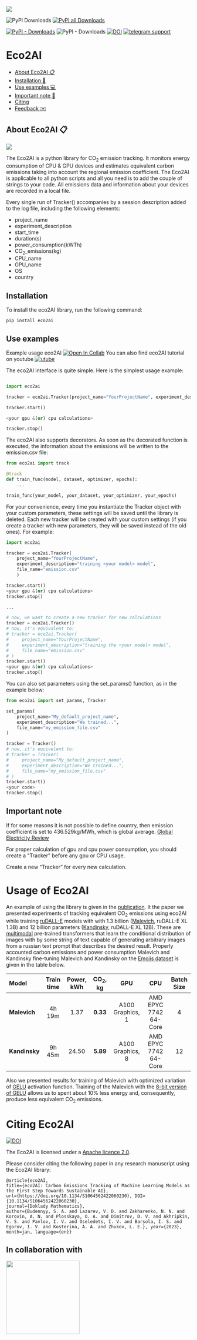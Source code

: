 <img src=https://github.com/sb-ai-lab/Eco2AI/blob/main/images/photo_2022-06-14_13-02-37.jpg />


![PyPI Downloads](https://img.shields.io/pypi/dm/eco2ai?color=brightgreen&label=PyPI%20downloads&logo=pypi&logoColor=yellow)
[![PyPI all Downloads](https://img.shields.io/badge/All%20PyPI%20downloads-look%20in%20Colab-brightgreen)](https://colab.research.google.com/drive/1UoSHPRUHbg5B1U2x8p_ACo21X9N6n1im?authuser=1)


[![PyPI - Downloads](https://img.shields.io/badge/%20PyPI%20-link%20for%20download-brightgreen)](https://pypi.org/project/eco2ai/)
![PyPI - Downloads](https://img.shields.io/pypi/v/eco2ai?color=bright-green&label=PyPI&logo=pypi&logoColor=yellow)
[![DOI](https://img.shields.io/badge/DOI-eco2AI%20article-brightgreen)](https://link.springer.com/article/10.1134/S1064562422060230)
[![telegram support](https://img.shields.io/twitter/url?label=eco2ai%20support&logo=telegram&style=social&url=https%3A%2F%2Ft.me%2F%2BjsaoAgioprQ4Zjk6)](https://t.me/eco2ai)

# Eco2AI

+ [About Eco2AI :clipboard:](#1)
+ [Installation :wrench:](#2)
+ [Use examples :computer:](#3)
+ [Important note :blue_book:](#4)
+ [Citing](#5)
+ [Feedback :envelope:](#6) 





## About Eco2AI :clipboard: <a name="1"></a> 

<img src=https://github.com/sb-ai-lab/Eco2AI/blob/main/images/eco2ai_logo_cut.jpg />

The Eco2AI is a python library for CO<sub>2</sub> emission tracking. It monitors energy consumption of CPU & GPU devices and estimates equivalent carbon emissions taking into account the regional emission coefficient. 
The Eco2AI is applicable to all python scripts and all you need is to add the couple of strings to your code. All emissions data and information about your devices are recorded in a local file. 

Every single run of Tracker() accompanies by a session description added to the log file, including the following elements:
                              

+ project_name
+ experiment_description
+ start_time
+ duration(s)
+ power_consumption(kWTh)
+ CO<sub>2</sub>_emissions(kg)
+ CPU_name
+ GPU_name
+ OS
+ country

##  Installation <a name="2"></a> 
To install the eco2AI library, run the following command:

```
pip install eco2ai
```

## Use examples <a name="3"></a> 

Example usage eco2AI [![Open In Collab](https://colab.research.google.com/assets/colab-badge.svg)](https://colab.research.google.com/drive/1hn0DQiKHeyXwvOOR3UEXaGsD6DqVm6b7?authuser=1)
You can also find eco2AI tutorial on youtube [![utube](https://img.shields.io/youtube/views/-fegQpA2gPg?label=eco2AI&style=social)](https://www.youtube.com/watch?v=-fegQpA2gPg&ab_channel=AIRIInstitute)

The eco2AI interface is quite simple. Here is the simplest usage example:

```python

import eco2ai

tracker = eco2ai.Tracker(project_name="YourProjectName", experiment_description="training the <your model> model")

tracker.start()

<your gpu &(or) cpu calculations>

tracker.stop()
```

The eco2AI also supports decorators. As soon as the decorated function is executed, the information about the emissions will be written to the emission.csv file:

```python
from eco2ai import track

@track
def train_func(model, dataset, optimizer, epochs):
    ...

train_func(your_model, your_dataset, your_optimizer, your_epochs)
```

For your convenience, every time you instantiate the Tracker object with your custom parameters, these settings will be saved until the library is deleted. Each new tracker will be created with your custom settings (if you create a tracker with new parameters, they will be saved instead of the old ones). For example:

```python
import eco2ai

tracker = eco2ai.Tracker(
    project_name="YourProjectName", 
    experiment_description="training <your model> model",
    file_name="emission.csv"
    )

tracker.start()
<your gpu &(or) cpu calculations>
tracker.stop()

...

# now, we want to create a new tracker for new calculations
tracker = eco2ai.Tracker()
# now, it's equivalent to:
# tracker = eco2ai.Tracker(
#     project_name="YourProjectName", 
#     experiment_description="training the <your model> model",
#     file_name="emission.csv"
# )
tracker.start()
<your gpu &(or) cpu calculations>
tracker.stop()

```

You can also set parameters using the set_params() function, as in the example below:

```python
from eco2ai import set_params, Tracker

set_params(
    project_name="My_default_project_name",
    experiment_description="We trained...",
    file_name="my_emission_file.csv"
)

tracker = Tracker()
# now, it's equivelent to:
# tracker = Tracker(
#     project_name="My_default_project_name",
#     experiment_description="We trained...",
#     file_name="my_emission_file.csv"
# )
tracker.start()
<your code>
tracker.stop()
```



<!-- There is [sber_emission_tracker_guide.ipynb](https://github.com/vladimir-laz/AIRIEmisisonTracker/blob/704ff88468f6ad403d69a63738888e1a3c41f59b/guide/sber_emission_tracker_guide.ipynb)  - useful jupyter notebook with more examples and notes. We highly recommend to check it out beforehand. -->
## Important note <a name="4"></a> 

If for some reasons it is not possible to define country, then emission coefficient is set to 436.529kg/MWh, which is global average.
[Global Electricity Review](https://ember-climate.org/insights/research/global-electricity-review-2022/#supporting-material-downloads)

For proper calculation of gpu and cpu power consumption, you should create a "Tracker" before any gpu or CPU usage.

Create a new “Tracker” for every new calculation.

# Usage of Eco2AI

An example of using the library is given in the [publication](https://arxiv.org/abs/2208.00406). It the paper we presented experiments of tracking equivalent CO<sub>2</sub> emissions using eco2AI while training [ruDALL-E](https://github.com/sberbank-ai/ru-dalle) models with with 1.3 billion ([Malevich](https://habr.com/ru/company/sberbank/blog/589673/), ruDALL-E XL 1.3B) and 12 billion parameters ([Kandinsky](https://github.com/sberbank-ai/ru-dalle), ruDALL-E XL 12B). These are [multimodal](https://arxiv.org/abs/2202.10435) pre-trained transformers that learn the conditional distribution of images with by some string of text capable of generating arbitrary images from a russian text prompt that describes the desired result.
Properly accounted carbon emissions and power consumption Malevich and Kandinsky fine-tuning Malevich and Kandinsky on the [Emojis dataset](https://arxiv.org/abs/2112.02448) is given in the table below.
   
   | **Model** | **Train time** | **Power, kWh** | **CO<sub>2</sub>, kg** | **GPU** | **CPU** | **Batch Size** |
   |:----------|:-------------:|:------:| :-----: |:-----:|:------:|:------:|
   | **Malevich**| 4h 19m | 1.37 | **0.33** | A100 Graphics, 1 | AMD EPYC 7742 64-Core | 4 |
   | **Kandinsky** | 9h 45m | 24.50 | **5.89** | A100 Graphics, 8 | AMD EPYC 7742 64-Core | 12 |

Also we presented results for training of Malevich with optimized variation of [GELU](https://arxiv.org/abs/1606.08415) activation function. Training of the Malevich with the [8-bit version of GELU](https://arxiv.org/abs/2110.02861) allows us to spent about 10\% less energy and, consequently, produce less equivalent CO<sub>2</sub> emissions.

# Citing Eco2AI
[![DOI](https://img.shields.io/badge/DOI-eco2AI%20article-brightgreen)](https://link.springer.com/article/10.1134/S1064562422060230)

The Eco2AI is licensed under a [Apache licence 2.0](https://www.apache.org/licenses/LICENSE-2.0).

Please consider citing the following paper in any research manuscript using the Eco2AI library:

```
@article{eco2AI,
title={eco2AI: Carbon Emissions Tracking of Machine Learning Models as the First Step Towards Sustainable AI},
url={https://doi.org/10.1134/S1064562422060230}, DOI={10.1134/S1064562422060230},
journal={Doklady Mathematics},
author={Budennyy, S. A. and Lazarev, V. D. and Zakharenko, N. N. and Korovin, A. N. and Plosskaya, O. A. and Dimitrov, D. V. and Akhripkin, V. S. and Pavlov, I. V. and Oseledets, I. V. and Barsola, I. S. and Egorov, I. V. and Kosterina, A. A. and Zhukov, L. E.}, year={2023}, month=jan, language={en}}
```

## In collaboration with
[<img src="https://github.com/sb-ai-lab/Eco2AI/blob/main/images/AIRI%20-%20Full%20logo%20(2).png" width="200"/>](https://airi.net/)
